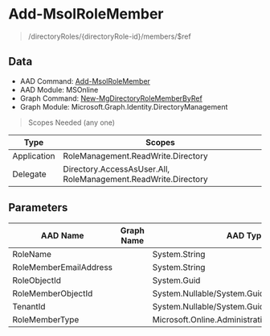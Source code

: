 # Add-MsolRoleMember

> /directoryRoles/{directoryRole-id}/members/$ref

## Data

+ AAD Command: [Add-MsolRoleMember](https://docs.microsoft.com/en-us/powershell/module/MSOnline/Add-MsolRoleMember)
+ AAD Module: MSOnline
+ Graph Command: [New-MgDirectoryRoleMemberByRef](https://docs.microsoft.com/en-us/powershell/module/Microsoft.Graph.Identity.DirectoryManagement/New-MgDirectoryRoleMemberByRef)
+ Graph Module: Microsoft.Graph.Identity.DirectoryManagement

> Scopes Needed (any one)

|Type|Scopes|
|---|---|
|Application|RoleManagement.ReadWrite.Directory|
|Delegate|Directory.AccessAsUser.All, RoleManagement.ReadWrite.Directory|

## Parameters

|AAD Name|Graph Name|AAD Type|Graph Type|Infos|
|---|---|---|---|---|
|RoleName||System.String|||
|RoleMemberEmailAddress||System.String|||
|RoleObjectId||System.Guid|||
|RoleMemberObjectId||System.Nullable/System.Guid|||
|TenantId||System.Nullable/System.Guid|||
|RoleMemberType||Microsoft.Online.Administration.RoleMemberType|||

